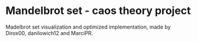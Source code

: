 # Mandelbrot set - caos theory project

Madelbrot set visualization and optimized implementation, made by Dirox00, danilowich12 and MarciPR.
